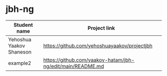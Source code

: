 # jbh-ng

| Student name      | Project link |
| ----------- | ----------- |
| Yehoshua Yaakov Shaneson  | https://github.com/yehoshuayaakov/projectjbh       |
| example2   | https://github.com/yaakov-hatam/jbh-ng/edit/main/README.md        |
